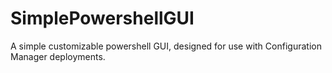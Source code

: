 # SimplePowershellGUI
A simple customizable powershell GUI, designed for use with Configuration Manager deployments.
